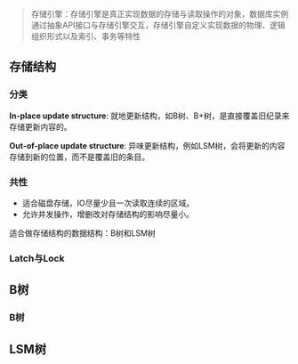 > 存储引擎：存储引擎是真正实现数据的存储与读取操作的对象，数据库实例通过抽象API接口与存储引擎交互，存储引擎自定义实现数据的物理、逻辑组织形式以及索引、事务等特性

## 存储结构

### 分类

**In-place update structure**: 就地更新结构，如B树、B+树，是直接覆盖旧纪录来存储更新内容的。

**Out-of-place update structure**: 异味更新结构，例如LSM树，会将更新的内容存储到新的位置，而不是覆盖旧的条目。

### 共性

+ 适合磁盘存储，IO尽量少且一次读取连续的区域。
+ 允许并发操作，增删改对存储结构的影响尽量小。

适合做存储结构的数据结构：B树和LSM树

### Latch与Lock

## B树

### B树

## LSM树



                              